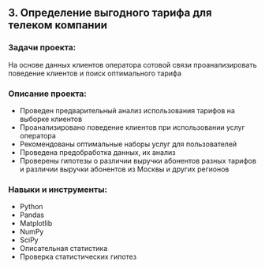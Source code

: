 ## 3. Определение выгодного тарифа для телеком компании

### Задачи проекта:

На основе данных клиентов оператора сотовой связи проанализировать поведение клиентов и поиск оптимального тарифа

### Описание проекта:

- Проведен предварительный анализ использования тарифов на выборке клиентов
- Проанализировано поведение клиентов при использовании услуг оператора
- Рекомендованы оптимальные наборы услуг для пользователей
- Проведена предобработка данных, их анализ
- Проверены гипотезы о различии выручки абонентов разных тарифов и различии выручки абонентов из Москвы и других регионов

### Навыки и инструменты:

- Python
- Pandas
- Matplotlib
- NumPy
- SciPy
- Описательная статистика
- Проверка статистических гипотез
